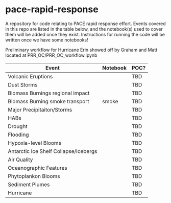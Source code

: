 # pace-rapid-response

A repository for code relating to PACE rapid response effort. Events covered in this repo are listed in the table below, and the notebook(s) used to cover them will be added once they exist. Instructions for running the code will be written once we have some notebooks!

Preliminary workflow for Hurricane Erin showed off by Graham and Matt located at PRR_OC/PRR_OC_workflow.ipynb

| Event | Notebook | POC? |
|------|--------|--------|
| Volcanic Eruptions |    |  TBD  |
| Dust Storms |  | TBD | 
| Biomass Burnings regional impact |    |  TBD  |
| Biomass Burning smoke transport | smoke | TBD  |
| Major Precipitaiton/Storms |  | TBD | 
| HABs |    |  TBD  |
| Drought |  | TBD | 
| Flooding |  | TBD | 
| Hypoxia-level Blooms |    |  TBD  |
| Antarctic Ice Shelf Collapse/Icebergs |  | TBD | 
| Air Quality |    |  TBD  |
| Oceanographic Features |    |  TBD  |
| Phytoplankon Blooms |    |  TBD  |
| Sediment Plumes |    |  TBD  |
| Hurricane | | TBD |
